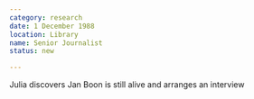 ```yaml
---
category: research
date: 1 December 1988
location: Library
name: Senior Journalist
status: new

---
```

Julia discovers Jan Boon is still alive and arranges an interview